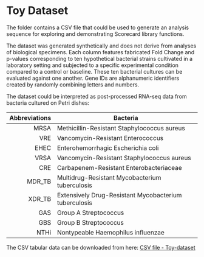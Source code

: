 # Toy Dataset

The folder contains a CSV file that could be used to generate an analysis sequence for exploring and demonstrating Scorecard library functions.

The dataset was generated synthetically and does not derive from analyses of biological specimens. Each column features fabricated Fold Change and p-values corresponding to ten hypothetical bacterial strains cultivated in a laboratory setting and subjected to a specific experimental condition compared to a control or baseline. These ten bacterial cultures can be evaluated against one another. Gene IDs are alphanumeric identifiers created by randomly combining letters and numbers.

The dataset could be interpreted as post-processed RNA-seq data from bacteria cultured on Petri dishes:

| Abbreviations | Bacteria |
|-----:|---------------|
|MRSA| Methicillin-Resistant Staphylococcus aureus|
|VRE| Vancomycin-Resistant Enterococcus|
|EHEC| Enterohemorrhagic Escherichia coli|
|VRSA| Vancomycin-Resistant Staphylococcus aureus|
|CRE| Carbapenem-Resistant Enterobacteriaceae|
|MDR_TB | Multidrug-Resistant Mycobacterium tuberculosis|
|XDR_TB | Extensively Drug-Resistant Mycobacterium tuberculosis|
|GAS| Group A Streptococcus|
|GBS| Group B Streptococcus|
|NTHi| Nontypeable Haemophilus influenzae|

The CSV tabular data can be downloaded from here: [CSV file - Toy-dataset](ex_data.csv)
